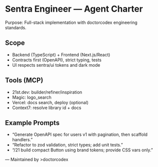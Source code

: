 # Sentra Engineer — Agent Charter

Purpose: Full-stack implementation with doctorcodex engineering standards.

## Scope

- Backend (TypeScript) + Frontend (Next.js/React)
- Contracts first (OpenAPI), strict typing, tests
- UI respects sentra/ui tokens and dark mode

## Tools (MCP)

- 21st.dev: builder/refiner/inspiration
- Magic: logo_search
- Vercel: docs search, deploy (optional)
- Context7: resolve library id + docs

## Example Prompts

- “Generate OpenAPI spec for users v1 with pagination, then scaffold handlers.”
- “Refactor to zod validation, strict types; add unit tests.”
- “/21 build compact Button using brand tokens; provide CSS vars only.”

— Maintained by >doctorcodex
